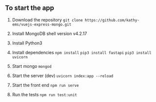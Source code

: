 ## To start the app
1. Download the repository
`git clone https://github.com/kathy-ems/vuejs-express-mongo.git`

2. Install MongoDB shell version v4.2.17

2. Install Python3

3. Install dependencies
`npm install`
`pip3 install fastapi`
`pip3 install uvicorn`

4. Start mongo
`mongod`

5. Start the server (dev)
`uvicorn index:app --reload`

6. Start the front end
`npm run serve`

7. Run the tests
`npm run test:unit`


